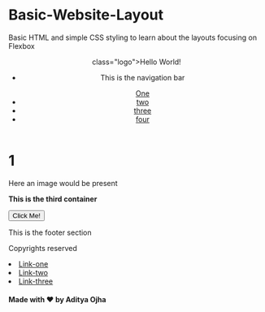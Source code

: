 # Basic-Website-Layout
Basic HTML and simple CSS styling to learn about the layouts focusing on Flexbox


<!DOCTYPE html>
<html lang="en">
<head>
    <meta charset="UTF-8">
    <meta name="viewport" content="width=device-width, initial-scale=1.0">
       <title>Document</title>
</head>
<body>
   <div class="main-container">

  <header>
    <p> class="logo">Hello World!</p>

<navbar>
      <ul>
        <li>
          <p>This is the navigation bar</p>
<a class="links" href="#">One</a></li>
        <li><a class="links" href="#">two</a></li>
        <li><a class="links" href="#">three</a></li>
        <li><a class="links" href="#">four</a></li>
      </ul>
    </navbar>

  </header>

  <div class="container-two">

<div id="card-one">
      <h1>1</h1>
    </div>
    <div id="card-two">
      <p>Here an image would be present</p>
    </div>
  </div>

  <div class="container-three">
    <p class="some-text"><strong>This is the third container</strong></p>
    <button class="button">Click Me!</button>
  </div>

  <footer>
    <p>This is the footer section</p>
    <p>Copyrights reserved<p/>
    <li><a href="#">Link-one</a>
    <li><a href="#">Link-two</a>
    <li><a href="#">Link-three</a>
    <h4>Made with ❤️ by Aditya Ojha</h4>
  </footer>

</div> 
</body>
</html>

